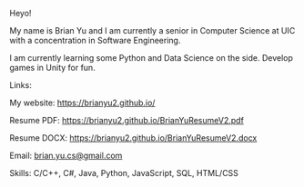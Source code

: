 Heyo!

My name is Brian Yu and I am currently a senior in Computer Science at UIC with a concentration in Software Engineering.

I am currently learning some Python and Data Science on the side. Develop games in Unity for fun.

Links:

My website: https://brianyu2.github.io/

Resume PDF: https://brianyu2.github.io/BrianYuResumeV2.pdf

Resume DOCX: https://brianyu2.github.io/BrianYuResumeV2.docx

Email: brian.yu.cs@gmail.com


Skills: C/C++, C#, Java, Python, JavaScript, SQL, HTML/CSS

<!--
**brianyu2/brianyu2** is a ✨ _special_ ✨ repository because its `README.md` (this file) appears on your GitHub profile.

Here are some ideas to get you started:

- 🔭 I’m currently working on ...
- 🌱 I’m currently learning ...
- 👯 I’m looking to collaborate on ...
- 🤔 I’m looking for help with ...
- 💬 Ask me about ...
- 📫 How to reach me: ...
- 😄 Pronouns: ...
- ⚡ Fun fact: ...
-->
